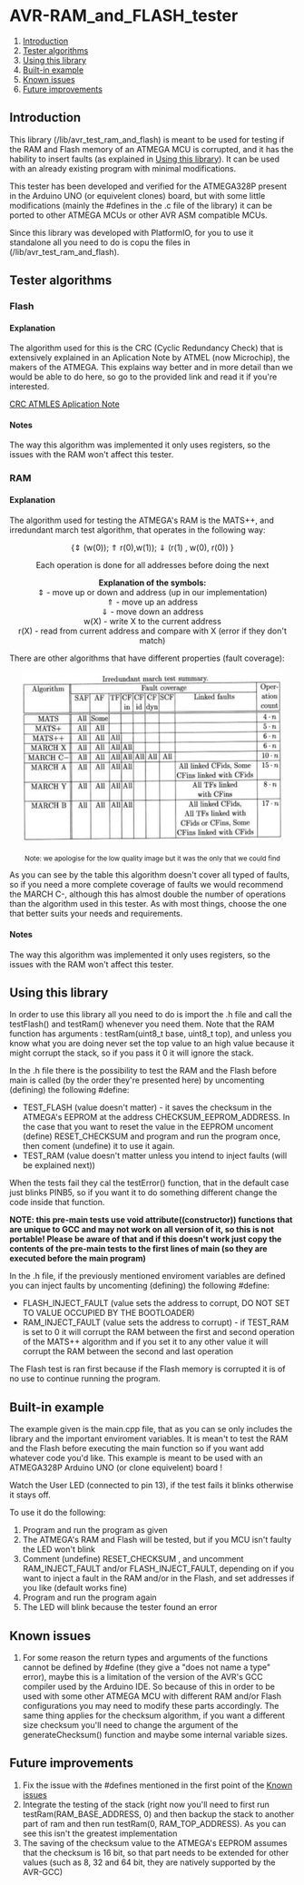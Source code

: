 # AVR-RAM_and_FLASH_tester

1. [Introduction](#Introduction)
2. [Tester algorithms](#Tester-algorithms)
3. [Using this library](#Using-this-library)
4. [Built-in example](#Built-in-example)
5. [Known issues](#Known-issues)
6. [Future improvements](#Future-improvements)


## Introduction

This library (/lib/avr_test_ram_and_flash) is meant to be used for testing if the RAM and Flash memory of an ATMEGA MCU is corrupted, and it has the hability to insert faults (as explained in [Using this library](#Using-this-library)).
It can be used with an already existing program with minimal modifications.

This tester has been developed and verified for the ATMEGA328P present in the Arduino UNO (or equivelent clones) board, but with some little modifications (mainly the #defines in the .c file of the library) it can be ported to other ATMEGA MCUs or other AVR ASM compatible MCUs.

Since this library was developed with PlatformIO, for you to use it standalone all you need to do is copu the files in (/lib/avr_test_ram_and_flash).

## Tester algorithms

### Flash

#### Explanation

The algorithm used for this is the CRC (Cyclic Redundancy Check) that is extensively explained in an Aplication Note by ATMEL (now Microchip), the makers of the ATMEGA. This explains way better and in more detail than we would be able to do here, so go to the provided link and read it if you're interested.

[CRC ATMLES Aplication Note](http://ww1.microchip.com/downloads/en/AppNotes/doc1143.pdf)

#### Notes

The way this algorithm was implemented it only uses registers, so the issues with the RAM won't affect this tester.

### RAM

#### Explanation

The algorithm used for testing the ATMEGA's RAM is the MATS++, and irredundant march test algorithm, that operates in the following way: 
<p align="center">
{⇕ (w(0)); ⇑ r(0),w(1)); ⇓ (r(1) , w(0), r(0)) } <br>
 </p>
 <p align="center">
 Each operation is done for all addresses before doing the next <br>
 </p>
 <p align="center">
  <b>Explanation of the symbols:</b> <br>
 ⇕ - move up or down and address (up in our implementation) <br>
 ⇑ - move up an address <br>
 ⇓ - move down an address <br>
 w(X) - write X to the current address <br>
 r(X) - read from current address and compare with X (error if they don't match)

</p>


There are other algorithms that have different properties (fault coverage):

<p align="center">
  <img width="460" height="300" src="/img/ram_tests_table.jpeg">
</p>
<p align="center">
  <sub>
Note: we apologise for the low quality image but it was the only that we could find
  </sub>
</p>


As you can see by the table this algorithm doesn't cover all typed of faults, so if you need a more complete coverage of faults we would recommend the MARCH C-, although this has almost double the number of operations than the algorithm used in this tester. As with most things, choose the one that better suits your needs and requirements.

#### Notes

The way this algorithm was implemented it only uses registers, so the issues with the RAM won't affect this tester.


## Using this library 

In order to use this library all you need to do is import the .h file and call the testFlash() and testRam() whenever you need them. Note that the RAM function has arguments : testRam(uint8_t base, uint8_t top), and unless you know what you are doing never set the top value to an high value because it might corrupt the stack, so if you pass it 0 it will ignore the stack. 

In the .h file there is the possibility to test the RAM and the Flash before main is called (by the order they're presented here) by uncomenting (defining) the following #define:
* TEST_FLASH (value doesn't matter) - it saves the checksum in the ATMEGA's EEPROM at the address CHECKSUM_EEPROM_ADDRESS. In the case that you want to reset the value in the EEPROM uncoment (define) RESET_CHECKSUM and program and run the program once, then coment (undefine) it to use it again.
* TEST_RAM (value doesn't matter unless you intend to inject faults (will be explained next))

When the tests fail they cal the testError() function, that in the default case just blinks PINB5, so if you want it to do something different change the code inside that function.

<b>NOTE: this pre-main tests use void __attribute__((constructor)) functions that are unique to GCC and may not work on all version of it, so this is not portable! Please be aware of that and if this doesn't work just copy the contents of the pre-main tests to the first lines of main (so they are executed before the main program)</b>

In the .h file, if the previously mentioned enviroment variables are defined you can inject faults by uncomenting (defining) the following #define:
* FLASH_INJECT_FAULT (value sets the address to corrupt, DO NOT SET TO VALUE OCCUPIED BY THE BOOTLOADER) 
* RAM_INJECT_FAULT (value sets the address to corrupt) - if TEST_RAM is set to 0 it will corrupt the RAM between the first and second operation of the MATS++ algorithm and if you set it to any other value it will corrupt the RAM between the second and last operation

The Flash test is ran first because if the Flash memory is corrupted it is of no use to continue running the program.

## Built-in example

The example given is the main.cpp file, that as you can se only includes the library and the important enviroment variables.
It is mean't to test the RAM and the Flash before executing the main function so if you want add whatever code you'd like.
This example is meant to be used with an ATMEGA328P Arduino UNO (or clone equivelent) board !

Watch the User LED (connected to pin 13), if the test fails it blinks otherwise it stays off.

To use it do the following:

1. Program and run the program as given
2. The ATMEGA's RAM and Flash will be tested, but if you MCU isn't faulty the LED won't blink
3. Comment (undefine) RESET_CHECKSUM , and uncomment RAM_INJECT_FAULT and/or FLASH_INJECT_FAULT, depending on if you want to inject a fault in the RAM and/or in the Flash, and set addresses if you like (default works fine)
4. Program and run the program again
5. The LED will blink because the tester found an error

## Known issues

1. For some reason the return types and arguments of the functions cannot be defined by #define (they give a "does not name a type" error), maybe this is a limitation of the version of the AVR's GCC compiler used by the Arduino IDE. So because of this in order to be used with some other ATMEGA MCU with different RAM and/or Flash configurations you may need to modify these parts accordingly. The same thing applies for the checksum algorithm, if you want a different size checksum you'll need to change the argument of the generateChecksum() function and maybe some internal variable sizes.

## Future improvements

1. Fix the issue with the #defines mentioned in the first point of the [Known issues](#Known-issues)
2. Integrate the testing of the stack (right now you'll need to first run testRam(RAM_BASE_ADDRESS, 0) and then backup the stack to another part of ram and then run testRam(0, RAM_TOP_ADDRESS). As you can see this isn't the greatest implementation
3. The saving of the checksum value to the ATMEGA's EEPROM assumes that the checksum is 16 bit, so that part needs to be extended for other values (such as 8, 32 and 64 bit, they are natively supported by the AVR-GCC)

